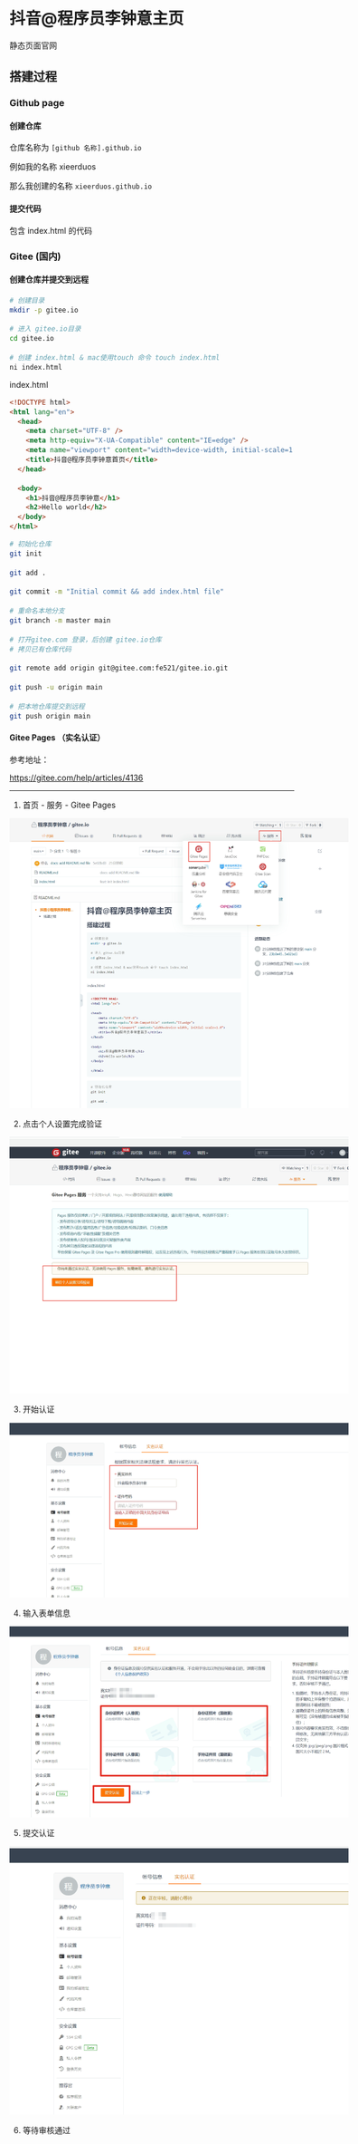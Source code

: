 # 抖音@程序员李钟意主页

静态页面官网

## 搭建过程

### Github page

#### 创建仓库

仓库名称为 `[github 名称].github.io`

例如我的名称 xieerduos

那么我创建的名称 `xieerduos.github.io`

#### 提交代码

包含 index.html 的代码

### Gitee (国内)

#### 创建仓库并提交到远程

```bash
# 创建目录
mkdir -p gitee.io

# 进入 gitee.io目录
cd gitee.io

# 创建 index.html & mac使用touch 命令 touch index.html
ni index.html
```

index.html

```html
<!DOCTYPE html>
<html lang="en">
  <head>
    <meta charset="UTF-8" />
    <meta http-equiv="X-UA-Compatible" content="IE=edge" />
    <meta name="viewport" content="width=device-width, initial-scale=1.0" />
    <title>抖音@程序员李钟意首页</title>
  </head>

  <body>
    <h1>抖音@程序员李钟意</h1>
    <h2>Hello world</h2>
  </body>
</html>
```

```bash
# 初始化仓库
git init

git add .

git commit -m "Initial commit && add index.html file"

# 重命名本地分支
git branch -m master main

# 打开gitee.com 登录，后创建 gitee.io仓库
# 拷贝已有仓库代码

git remote add origin git@gitee.com:fe521/gitee.io.git

git push -u origin main

# 把本地仓库提交到远程
git push origin main
```

#### Gitee Pages （实名认证）

参考地址：

https://gitee.com/help/articles/4136

---

1. 首页 - 服务 - Gitee Pages

<img src="./images/gitee_page.jpg"  style="max-width: 600px;"/><br/>

2. 点击个人设置完成验证

<img src="./images/gitee_page_2.jpg"  style="max-width: 600px;"/><br/>

3. 开始认证

<img src="./images/gitee_page_3.jpg"  style="max-width: 600px;"/><br/>

4. 输入表单信息

<img src="./images/gitee_page_4.jpg"  style="max-width: 600px;"/><br/>

5. 提交认证

<img src="./images/gitee_page_5.jpg"  style="max-width: 600px;"/><br/>

6. 等待审核通过
